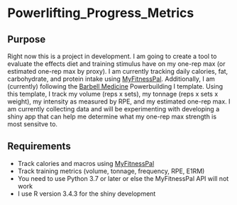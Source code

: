 # Powerlifting_Progress_Metrics

## Purpose
Right now this is a project in development. I am going to create a tool to evaluate the effects diet and training stimulus have on my one-rep max (or estimated one-rep max by proxy). I am currently tracking daily calories, fat, carbohydrate, and protein intake using [MyFitnessPal](https://www.myfitnesspal.com/). Additionally, I am (currently) following the [Barbell Medicine](https://www.barbellmedicine.com/) Powerbuilding I template. Using this template, I track my volume (reps x sets), my tonnage (reps x sets x weight), my intensity as measured by RPE, and my estimated one-rep max. I am currently collecting data and will be experimenting with developing a shiny app that can help me determine what my one-rep max strength is most sensitve to. 

## Requirements
+ Track calories and macros using [MyFitnessPal](https://www.myfitnesspal.com/)
+ Track training metrics (volume, tonnage, frequency, RPE, E1RM)
+ You need to use Python 3.7 or later or else the MyFitnessPal API will not work
+ I use R version 3.4.3 for the shiny development
